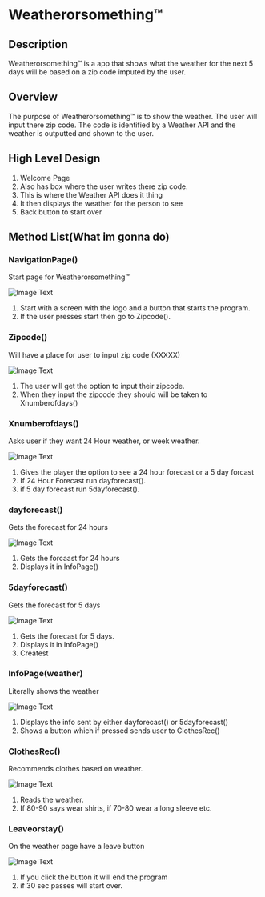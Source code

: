 # Weatherorsomething™

## Description

Weatherorsomething™ is a app that shows what the weather for the next 5 days will be based on a zip code imputed by the user. 

## Overview

The purpose of Weatherorsomething™ is to show the weather. The user will input there zip code. The code is identified by a Weather API and
the weather is outputted and shown to the user. 

##  High Level Design 

1. Welcome Page
2. Also has box where the user writes there zip code.
3. This is where the Weather API does it thing
4. It then displays the weather for the person to see
5. Back button to start over

## Method List(What im gonna do)

### NavigationPage()
Start page for Weatherorsomething™

![Image Text](nav.png)

1. Start with a screen with the logo and a button that starts the program. 
2. If the user presses start then go to Zipcode().

### Zipcode()
Will have a place for user to input zip code (XXXXX)

![Image Text](zipcode.png)

1. The user will get the option to input their zipcode.
2. When they input the zipcode they should will be taken to Xnumberofdays()

### Xnumberofdays()
Asks user if they want 24 Hour weather, or week weather. 

![Image Text](numberofdays.png)

1. Gives the player the option to see a 24 hour forecast or a 5 day forcast 
2. If 24 Hour Forecast run dayforecast().
3. if 5 day forecast run 5dayforecast().

### dayforecast()
Gets the forecast for 24 hours

![Image Text](dayfor.png)

1. Gets the forcaast for 24 hours
2. Displays it in InfoPage()

### 5dayforecast()
Gets the forecast for 5 days

![Image Text](5dayfor.png)

1. Gets the forecast for 5 days.
2. Displays it in InfoPage()
3. Createst 



### InfoPage(weather)
Literally shows the weather

![Image Text](infopage.png)

1. Displays the info sent by either dayforecast() or 5dayforecast()
2. Shows a button which if pressed sends user to ClothesRec()

### ClothesRec()
Recommends clothes based on weather. 

![Image Text](clothes.png)

1. Reads the weather.
2. If 80-90 says wear shirts, if 70-80 wear a long sleeve etc. 

### Leaveorstay()
On the weather page have a leave button

![Image Text](leave.png)

1. If you click the button it will end the program
2. if 30 sec passes will start over. 



